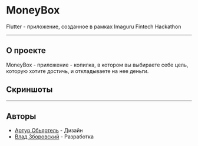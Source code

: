 # MoneyBox

Flutter - приложение, созданное в рамках Imaguru Fintech Hackathon

---

## О проекте

MoneyBox - приложение - копилка, в котором вы выбираете себе цель, которую хотите достичь, и откладываете на нее деньги.

## Скриншоты

---
## Авторы
* [Артур Обьяртель](https://vk.com/objartel) - Дизайн
* [Влад Зборовский](https://vk.com/vlad_zborovsky) - Разработка